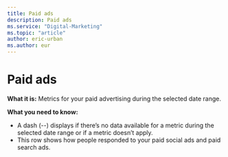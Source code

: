 ```yaml
---
title: Paid ads
description: Paid ads
ms.service: "Digital-Marketing"
ms.topic: "article"
author: eric-urban
ms.author: eur
---
```


# Paid ads

**What it is:**  Metrics for your paid advertising during the selected date range.

**What you need to know:**
- A dash (--) displays if there’s no data available for a metric during the selected date range or if a metric doesn’t apply.
- This row shows how people responded to your paid social ads and paid search ads.


